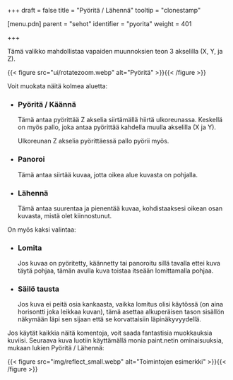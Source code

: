 +++
draft = false
title = "Pyöritä / Lähennä"
tooltip = "clonestamp"

[menu.pdn]
    parent = "sehot"
    identifier = "pyorita"
    weight = 401

+++

Tämä valikko mahdollistaa vapaiden muunnoksien teon 3 akselilla (X, Y, ja Z).

{{< figure src="ui/rotatezoom.webp" alt="Pyöritä" >}}{{< /figure >}}

Voit muokata näitä kolmea aluetta:

* ### Pyöritä / Käännä

    Tämä antaa pyörittää Z akselia siirtämällä hiirtä ulkoreunassa. Keskellä on myös pallo, joka antaa pyörittää kahdella muulla akselilla (X ja Y).

    Ulkoreunan Z akselia pyörittäessä pallo pyörii myös.

* ### Panoroi

    Tämä antaa siirtää kuvaa, jotta oikea alue kuvasta on pohjalla.

* ### Lähennä

    Tämä antaa suurentaa ja pienentää kuvaa, kohdistaaksesi oikean osan kuvasta, mistä olet kiinnostunut.

On myös kaksi valintaa:

* ### Lomita

    Jos kuvaa on pyöritetty, käännetty tai panoroitu sillä tavalla ettei kuva täytä pohjaa, tämän avulla kuva toistaa itseään lomittamalla pohjaa.

* ### Säilö tausta

    Jos kuva ei peitä osia kankaasta, vaikka lomitus olisi käytössä (on aina horisontti joka leikkaa kuvan), tämä asettaa alkuperäisen tason
    sisällön näkymään läpi sen sijaan että se korvattaisiin läpinäkyvyydellä.

Jos käytät kaikkia näitä komentoja, voit saada fantastisia muokkauksia kuviisi. Seuraava kuva luotiin käyttämällä monia paint.netin ominaisuuksia,
mukaan lukien Pyöritä / Lähennä:

{{< figure src="img/reflect_small.webp" alt="Toimintojen esimerkki" >}}{{< /figure >}}
